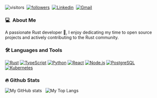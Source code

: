 ![visitors](https://visitor-badge.laobi.icu/badge?page_id=leonzchang)&nbsp;&nbsp;[![followers](https://img.shields.io/github/followers/leonzchang?label=Followers&style=social)](https://github.com/leonzchang?tab=followers)&nbsp;&nbsp;[![Linkedin](https://img.shields.io/badge/LinkedIn-blue?logo=linkedin&logoColor=black)](https://www.linkedin.com/in/li-chang-b7454521b/)&nbsp;&nbsp;[![Gmail](https://img.shields.io/badge/Gmail-red?logo=gmail&logoColor=black)](mailto:bellerophon00530@gmail.com)

### 💻 &nbsp;About Me 
A passionate Rust developer 🦀, I enjoy dedicating my time to open source projects and actively contributing to the Rust community.

### 🛠️ Languages and Tools
[![Rust](https://img.shields.io/badge/Rust-gray?logo=rust&logoColor=black)](https://www.rust-lang.org/)
[![TypeScript](https://img.shields.io/badge/TypeScript-gray?logo=typescript&logoColor=blue)](https://www.typescriptlang.org/)
[![Python](https://img.shields.io/badge/Python-gray?logo=python&logoColor=yellow)](https://www.python.org/)
[![React](https://img.shields.io/badge/React-gray?logo=react&logoColor=blue)](https://reactjs.org/)
[![Node.js](https://img.shields.io/badge/Node.js-gray?logo=nodedotjs&logoColor=darkgreen)](https://nodejs.org/en/)
[![PostgreSQL](https://img.shields.io/badge/PostgreSQL-gray?logo=postgresql&logoColor=blue)](https://www.postgresql.org/)
[![Kubernetes](https://img.shields.io/badge/Kubernetes-gray?logo=kubernetes&logoColor=blue)]([https://www.docker.com/](https://kubernetes.io/))



### 🔥 Github Stats
![My GitHub stats](https://github-readme-stats.vercel.app/api?username=leonzchang&show_icons=true&theme=onedark)&nbsp;&nbsp;
![My Top Langs](https://github-readme-stats.vercel.app/api/top-langs/?username=leonzchang&layout=compact&theme=onedark)






